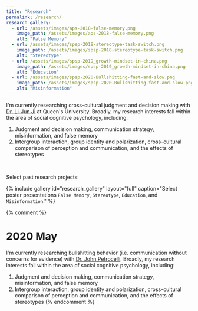 ```yaml
---
title: "Research"
permalink: /research/
research_gallery:
  - url: /assets/images/aps-2018-false-memory.png
    image_path: /assets/images/aps-2018-false-memory.png
    alt: "False Memory"
  - url: /assets/images/spsp-2018-stereotype-task-switch.png
    image_path: /assets/images/spsp-2018-stereotype-task-switch.png
    alt: "Stereotype"
  - url: /assets/images/spsp-2019_growth-mindset-in-china.png
    image_path: /assets/images/spsp-2019_growth-mindset-in-china.png
    alt: "Education"
  - url: /assets/images/spsp-2020-Bullshitting-fast-and-slow.png
    image_path: /assets/images/spsp-2020-Bullshitting-fast-and-slow.png
    alt: "Misinformation"
---
```


I'm currently researching cross-cultural judgment and decision making with [Dr. Li-Jun Ji](https://www.queensu.ca/psychology/culture-and-cognition-lab/research-team) at Queen's University. Broadly, my research interests fall within the area of social cognitive psychology, including:
1. Judgment and decision making, communication strategy, misinformation, and false memory
2. Intergroup interaction, group identity and polarization, cross-cultural comparison of perception and communication, and the effects of stereotypes

<br>

Select past research projects:

{% include gallery id="research_gallery" layout="full" caption="Select poster presentations `False Memory`, `Stereotype`, `Education`, and `Misinformation`." %}



{% comment %}
# 2020 May
I'm currently researching bullshitting behavior (i.e. communication without concerns for evidence) with [Dr. John Petrocelli](http://petrocjv.sites.wfu.edu/). Broadly, my research interests fall within the area of social cognitive psychology, including:

1) Judgment and decision making, communication strategy, misinformation, and false memory
2) Intergroup interaction, group identity and polarization, cross-cultural comparison of perception and communication, and the effects of stereotypes
{% endcomment %}